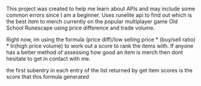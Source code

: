 This project was created to help me learn about APIs and may include some common errors since I am a beginner.
Uses runelite api to find out which is the best item to merch currently on the popular multiplayer game Old School Runescape using price difference and trade volume.

Right now, im using the formula (price diff)/low selling price * (buy/sell ratio) * ln(high price volume) to work out a score to rank the items with.
If anyone has a better method of assessing how good an item is merch then dont hesitate to get in contact with me.

the first subentry in each entry of the list returned by get item scores is the score that this formula generated